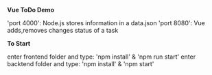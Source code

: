**Vue ToDo Demo**

'port 4000': Node.js stores information in a data.json
'port 8080': Vue adds,removes changes status of a task

**To Start**

enter frontend folder and type:  'npm install' & 'npm run start'
enter backtend folder and type:  'npm install' & 'npm start'